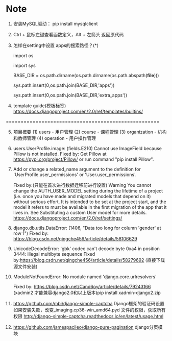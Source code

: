 #                     Note
1. 安装MySQL驱动： pip install mysqlclient
2. Ctrl + 鼠标左键查看函数定义，Alt + 左箭头 返回原代码
3. 怎样在setting中设置 apps的搜索路径？(*)

   import os

   import sys

   BASE_DIR = os.path.dirname(os.path.dirname(os.path.abspath(__file__)))

   sys.path.insert(0,os.path.join(BASE_DIR,'apps'))

   sys.path.insert(0,os.path.join(BASE_DIR,'extra_apps'))
4. template guide(模板标签)
https://docs.djangoproject.com/en/2.0/ref/templates/builtins/

====================================================

5. 项目概要
(1) users - 用户管理
(2) course - 课程管理
(3) organization - 机构和教师管理
(4) operation - 用户操作管理

6. users.UserProfile.image: (fields.E210) Cannot use ImageField because Pillow is not installed.
   Fixed by: Get Pillow at https://pypi.org/project/Pillow/ or run command "pip install Pillow".
7. Add or change a related_name argument to the definition for 'UserProfile.user_permissions' or 'User.user_permissions'.

      Fixed by:(只能在首次进行数据迁移前进行设置) Warning You cannot change the AUTH_USER_MODEL setting during the lifetime of a project (i.e. once you have made and migrated models that depend on it) without serious effort. It is intended to be set at the project start, and the model it refers to must be available in the first migration of the app that it lives in. See Substituting a custom User model for more details.
      https://docs.djangoproject.com/en/2.0/ref/settings/
6. django.db.utils.DataError: (1406, "Data too long for column 'gender' at row 1")
   Fixed by: https://blog.csdn.net/qingche456/article/details/58106629
7.  UnicodeDecodeError: 'gbk' codec can't decode byte 0xa4 in position 3444: illegal multibyte sequence
  Fixed by:https://blog.csdn.net/qingche456/article/details/58279692  (直接下载源文件安装)
8. ModuleNotFoundError: No module named 'django.core.urlresolvers'

    Fixed by: https://blog.csdn.net/Cand6oy/article/details/79243166  (xadmin2 才能兼容django2.0和以上版本)pip install xadmin-django2.zip
9. https://github.com/mbi/django-simple-captcha Django框架的验证码设置
   如果安装失败，改变_imaging.cp36-win_amd64.pyd 文件的权限，获取所有权限
   http://django-simple-captcha.readthedocs.io/en/latest/usage.html

10. https://github.com/jamespacileo/django-pure-pagination django分页模块

